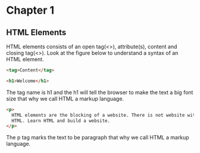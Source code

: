 # Chapter 1

## HTML Elements
HTML elements consists of an open tag(<>), attribute(s), content and closing tag(<>). Look at the figure below to understand a syntax of an HTML element.

```html
<tag>Content</tag>
```
```html
<h1>Welcome</h1>
```
The tag name is h1 and the h1 will tell the browser to make the text a big font size that why we call HTML a markup language.
```html
<p>
  HTML elements are the blocking of a website. There is not website without
  HTML. Learn HTML and build a website.
</p>
```
The p tag marks the text to be paragraph that why we call HTML a markup language.
